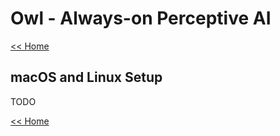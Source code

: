 # Owl - Always-on Perceptive AI

[<< Home](../README.md)

## macOS and Linux Setup

TODO

[<< Home](../README.md)